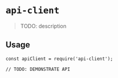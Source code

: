 # `api-client`

> TODO: description

## Usage

```
const apiClient = require('api-client');

// TODO: DEMONSTRATE API
```
